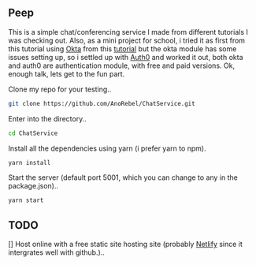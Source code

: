 ## Peep

This is a simple chat/conferencing service I made from different tutorials I was checking out.
Also, as a mini project for school, i tried it as first from this tutorial 
using <a href="https://www.okta.com">Okta</a> from this <a href="https://scotch.io/tutorials/build-a-video-chat-service-with-javascript-webrtc-and-okta">tutorial</a> but
the okta module has some issues setting up, so i settled up with <a href="https://www.auth0.com">Auth0</a> and worked it out, both okta and auth0 are authentication module, with free and paid versions. 
Ok, enough talk, lets get to the fun part.

Clone my repo for your testing..

```sh
git clone https://github.com/AnoRebel/ChatService.git
```

Enter into the directory..

```sh
cd ChatService
```

Install all the dependencies using yarn (i prefer yarn to npm).

```sh
yarn install
```

Start the server (default port 5001, which you can change to any in the package.json)..

```sh
yarn start
```
 
 ## TODO
[] Host online with a free static site hosting site (probably <a href="https://www.netlify.com">Netlify</a> since it intergrates well with github.)..
